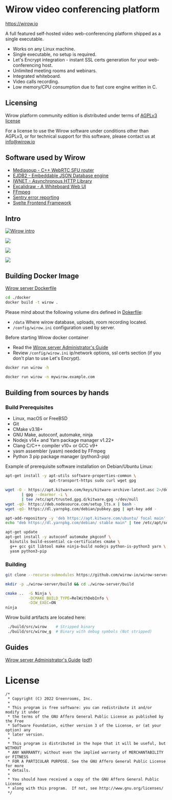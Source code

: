 # Wirow video conferencing platform

https://wirow.io

A full featured self-hosted video web-conferencing platform shipped as a single executable.

- Works on any Linux machine.
- Single executable, no setup is required.
- Let's Encrypt integration - instant SSL certs generation for your web-conferencing host.
- Unlimited meeting rooms and webinars.
- Integrated whiteboard.
- Video calls recording.
- Low memory/CPU consumption due to fast core engine written in C.

## Licensing

Wirow platform community edition is distributed under terms of [AGPLv3 license](https://choosealicense.com/licenses/agpl-3.0/)

For a license to use the Wirow software under conditions other than AGPLv3, or for technical support for this software,
please contact us at info@wirow.io

## Software used by Wirow

- [Mediasoup - C++ WebRTC SFU router](https://github.com/versatica/mediasoup)
- [EJDB2 - Embeddable JSON Database engine](https://github.com/Softmotions/ejdb)
- [IWNET - Asynchronous HTTP Library](https://github.com/Softmotions/iwnet)
- [Excalidraw - A Whiteboard Web UI](https://github.com/excalidraw/excalidraw)
- [FFmpeg](https://ffmpeg.org)
- [Sentry error reporting](https://sentry.io)
- [Svelte Frontend Framework](https://svelte.dev)

## Intro

[![Wirow intro](./docs/artwork/Screens/youtube.jpg)](https://www.youtube.com/watch?v=14-DI3lk_P0)

![](./docs/artwork/Screens/screen1.png)

![](./docs/artwork/Screens/screen2.png)

![](./docs/artwork/Screens/screen3.png)




## Building Docker Image

[Wirow server Dockerfile](https://github.com/wirow-io/wirow-server/blob/master/docker/Dockerfile)

```sh
cd ./docker
docker build -t wirow .
```

Please mind about the following volume dirs defined in [Dokerfile](https://github.com/wirow-io/wirow-server/blob/master/docker/Dockerfile):
- `/data` Where wirow database, uploads, room recording located.
- `/config/wirow.ini` configuration used by server.

Before starting Wirow docker container
- Read the [Wirow server Administrator's Guide](https://github.com/wirow-io/wirow-server/blob/master/docs/wirow.adoc)
- Review `/config/wirow.ini` ip/network options, ssl certs section (if you don't plan to use Let's Encrypt).

```sh
docker run wirow -h
```

```sh
docker run wirow -n mywirow.example.com
```



## Building from sources by hands

### Build Prerequisites

* Linux, macOS or FreeBSD
* Git
* CMake v3.18+
* GNU Make, autoconf, automake, ninja
* Nodejs v14+ and Yarn package manager v1.22+
* Clang C/C++ compiler v10+ or GCC v9+
* yasm assembler (yasm) needed by FFmpeg
* Python 3 pip package manager (python3-pip)

Example of prerequisite software installation on Debian/Ubuntu Linux:

```sh
apt-get install -y apt-utils software-properties-common \
                   apt-transport-https sudo curl wget gpg

wget -O - https://apt.kitware.com/keys/kitware-archive-latest.asc 2>/dev/null \
       | gpg --dearmor -i \
       | tee /etc/apt/trusted.gpg.d/kitware.gpg >/dev/null
wget -qO- https://deb.nodesource.com/setup_lts.x | bash -
wget -qO- https://dl.yarnpkg.com/debian/pubkey.gpg | apt-key add -

apt-add-repository -y 'deb https://apt.kitware.com/ubuntu/ focal main'
echo "deb https://dl.yarnpkg.com/debian/ stable main" | tee /etc/apt/sources.list.d/yarn.list

apt-get update
apt-get install -y autoconf automake pkgconf \
  binutils build-essential ca-certificates cmake \
  g++ gcc git libtool make ninja-build nodejs python-is-python3 yarn \
  yasm python3-pip
```

### Building

```sh
git clone --recurse-submodules https://github.com/wirow-io/wirow-server.git

mkdir -p ./wirow-server/build && cd ./wirow-server/build

cmake ..  -G Ninja \
          -DCMAKE_BUILD_TYPE=RelWithDebInfo \
          -DIW_EXEC=ON
ninja
```

Wirow build artifacts are located here:

```sh
 ./build/src/wirow    # Stripped binary
 ./build/src/wirow_g  # Binary with debug symbols (Not stripped)
```





## Guides

[Wirow server Administrator's Guide](https://github.com/wirow-io/wirow-server/blob/master/docs/wirow.adoc) ([pdf](https://github.com/wirow-io/wirow-server/blob/master/docs/wirow.pdf))

# License

```
/*
 * Copyright (C) 2022 Greenrooms, Inc.
 *
 * This program is free software: you can redistribute it and/or modify it under
 * the terms of the GNU Affero General Public License as published by the Free
 * Software Foundation, either version 3 of the License, or (at your option) any
 * later version.
 *
 * This program is distributed in the hope that it will be useful, but WITHOUT
 * ANY WARRANTY; without even the implied warranty of MERCHANTABILITY or FITNESS
 * FOR A PARTICULAR PURPOSE. See the GNU Affero General Public License for more
 * details.
 *
 * You should have received a copy of the GNU Affero General Public License
 * along with this program.  If not, see http://www.gnu.org/licenses/
 */
```
